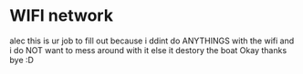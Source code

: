 # WIFI network
alec this is ur job to fill out because i ddint do ANYTHINGS with the wifi and i do NOT want to mess around with it else it destory the boat Okay thanks bye :D

